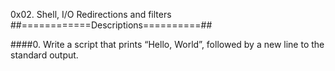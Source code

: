 0x02. Shell, I/O Redirections and filters 
##============Descriptions==========##

####0. Write a script that prints “Hello, World”, followed by a new line to the standard output.

